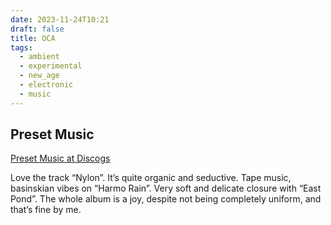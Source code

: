 ```yaml
---
date: 2023-11-24T10:21
draft: false
title: OCA
tags:
  - ambient
  - experimental
  - new_age
  - electronic
  - music
---
```

## Preset Music

[Preset Music at Discogs](https://www.discogs.com/master/2613074-OCA-Preset-Music)

Love the track “Nylon”. It’s quite organic and seductive. Tape music, basinskian vibes on “Harmo Rain”. Very soft and delicate closure with “East Pond”. The whole album is a joy, despite not being completely uniform, and that’s fine by me.